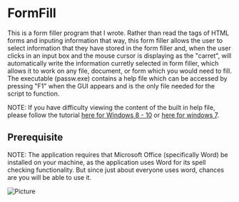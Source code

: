 # FormFill
This is a form filler program that I wrote.  Rather than read the tags of HTML forms and inputing information that way, this form filler allows the user to select information that they have stored in the form filler and, when the user clicks in an input box and the mouse cursor is displaying as the "carret", will automatically write the information curretly selected in form filler, which allows it to work on any file, document, or form which you would need to fill.  The executable (passw.exe) contains a help file which can be accessed by pressing "F1" when the GUI appears and is the only file needed for the script to function.

NOTE: If you have difficulty viewing the content of the built in help file, please follow the tutorial [here for Windows 8 - 10](http://winaero.com/blog/how-to-unblock-files-downloaded-from-internet-in-windows-10/) or [here for windows 7](https://blogs.msdn.microsoft.com/delay/p/unblockingdownloadedfile/).

## Prerequisite
NOTE: The application requires that Microsoft Office (specifically Word) be installed on your machine, as the application uses Word for its spell checking functionality.  But since just about everyone uses word, chances are you will be able to use it.

![Picture](https://i.imgur.com/wGmtIJW.png)